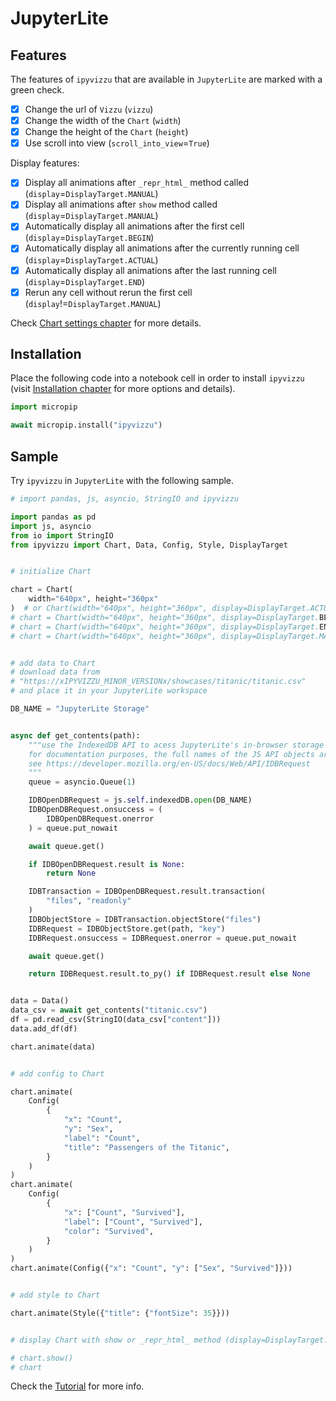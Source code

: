 # JupyterLite

## Features

The features of `ipyvizzu` that are available in `JupyterLite` are marked with a
green check.

- [x]  Change the url of `Vizzu` (`vizzu`)
- [x]  Change the width of the `Chart` (`width`)
- [x]  Change the height of the `Chart` (`height`)
- [x]  Use scroll into view (`scroll_into_view`=`True`)

Display features:

- [x]  Display all animations after `_repr_html_` method called
  (`display`=`DisplayTarget.MANUAL`)
- [x]  Display all animations after `show` method called
  (`display`=`DisplayTarget.MANUAL`)
- [x]  Automatically display all animations after the first cell
  (`display`=`DisplayTarget.BEGIN`)
- [x]  Automatically display all animations after the currently running cell
  (`display`=`DisplayTarget.ACTUAL`)
- [x]  Automatically display all animations after the last running cell
  (`display`=`DisplayTarget.END`)
- [x]  Rerun any cell without rerun the first cell
  (`display`!=`DisplayTarget.MANUAL`)

Check [Chart settings chapter](../../tutorial/chart_settings.md) for more
details.

## Installation

Place the following code into a notebook cell in order to install `ipyvizzu`
(visit [Installation chapter](../../installation.md) for more options and
details).

```python
import micropip

await micropip.install("ipyvizzu")
```

## Sample

Try `ipyvizzu` in `JupyterLite` with the following sample.

```python
# import pandas, js, asyncio, StringIO and ipyvizzu

import pandas as pd
import js, asyncio
from io import StringIO
from ipyvizzu import Chart, Data, Config, Style, DisplayTarget


# initialize Chart

chart = Chart(
    width="640px", height="360px"
)  # or Chart(width="640px", height="360px", display=DisplayTarget.ACTUAL)
# chart = Chart(width="640px", height="360px", display=DisplayTarget.BEGIN)
# chart = Chart(width="640px", height="360px", display=DisplayTarget.END)
# chart = Chart(width="640px", height="360px", display=DisplayTarget.MANUAL)


# add data to Chart
# download data from
# "https://xIPYVIZZU_MINOR_VERSIONx/showcases/titanic/titanic.csv"
# and place it in your JupyterLite workspace

DB_NAME = "JupyterLite Storage"


async def get_contents(path):
    """use the IndexedDB API to acess JupyterLite's in-browser storage
    for documentation purposes, the full names of the JS API objects are used.
    see https://developer.mozilla.org/en-US/docs/Web/API/IDBRequest
    """
    queue = asyncio.Queue(1)

    IDBOpenDBRequest = js.self.indexedDB.open(DB_NAME)
    IDBOpenDBRequest.onsuccess = (
        IDBOpenDBRequest.onerror
    ) = queue.put_nowait

    await queue.get()

    if IDBOpenDBRequest.result is None:
        return None

    IDBTransaction = IDBOpenDBRequest.result.transaction(
        "files", "readonly"
    )
    IDBObjectStore = IDBTransaction.objectStore("files")
    IDBRequest = IDBObjectStore.get(path, "key")
    IDBRequest.onsuccess = IDBRequest.onerror = queue.put_nowait

    await queue.get()

    return IDBRequest.result.to_py() if IDBRequest.result else None


data = Data()
data_csv = await get_contents("titanic.csv")
df = pd.read_csv(StringIO(data_csv["content"]))
data.add_df(df)

chart.animate(data)


# add config to Chart

chart.animate(
    Config(
        {
            "x": "Count",
            "y": "Sex",
            "label": "Count",
            "title": "Passengers of the Titanic",
        }
    )
)
chart.animate(
    Config(
        {
            "x": ["Count", "Survived"],
            "label": ["Count", "Survived"],
            "color": "Survived",
        }
    )
)
chart.animate(Config({"x": "Count", "y": ["Sex", "Survived"]}))


# add style to Chart

chart.animate(Style({"title": {"fontSize": 35}}))


# display Chart with show or _repr_html_ method (display=DisplayTarget.MANUAL)

# chart.show()
# chart
```

Check the [Tutorial](../../tutorial/index.md) for more info.
